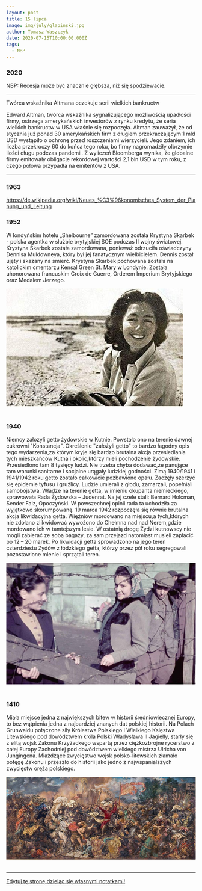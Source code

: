 ```yaml
---
layout: post
title: 15 lipca
image: img/july/glapinski.jpg
author: Tomasz Waszczyk
date: 2020-07-15T10:00:00.000Z
tags:
  - NBP
---
```


### 2020

NBP: Recesja może być znacznie głębsza, niż się spodziewacie.

---

Twórca wskaźnika Altmana oczekuje serii wielkich bankructw

Edward Altman, twórca wskaźnika sygnalizującego możliwością upadłości firmy, ostrzega amerykańskich inwestorów z rynku kredytu, że seria wielkich bankructw w USA właśnie się rozpoczęła.
Altman zauważył, że od stycznia już ponad 30 amerykańskich firm z długiem przekraczającym 1 mld USD wystąpiło o ochronę przed roszczeniami wierzycieli. Jego zdaniem, ich liczba przekroczy 60 do końca tego roku, bo firmy nagromadziły olbrzymie ilości długu podczas pandemii. Z wyliczeń Bloomberga wynika, że globalne firmy emitowały obligacje rekordowej wartości 2,1 bln USD w tym roku, z czego połowa przypadła na emitentów z USA.

<!-- Na skutek pandemii, w samym kwietniu wyrejestrowano z ZUS ponad 165 tysięcy pracowników etatowych (czytaj: zwolniono). O statystykach zwolnień ludzi na umowach o dzieło i zleceniach się nie mówi.
Szacuje się, że stopa bezrobocia w Polsce wzrośnie (w lipcu) z 5% do 10% (dlaczego lipiec? bo ludzie mają trzymiesięczny okres wypowiedzenia).
W marcu zamknięto ponad 60 tysięcy firm. W kwietniu około 32 tysiące. W maju na szczęście tendencja jest wzrostowa (więcej rejestracji niż zamknięć).
Rząd zadłużył państwo jeszcze bardziej przez walkę z pandemią (nie mieli wyboru - to było konieczne).
A teraz zbliżają się wybory prezydenckie i prezydent będzie miał zadanie, jakiego za mojego życia nie miał żaden inny człowiek na jego miejscu - będzie (wraz z rządem) musiał odbudować polską gospodarkę.
Potrzeba nam więc kogoś, który zna się na ekonomii i sprawach gospodarki i kogoś, kto skoncentruje się na naprawieniu tego, co 'pandemia zepsuła'.
To są PRAWDZIWE problemy, jakie teraz ma nasz kraj.
A tymczasem media przedstawiają nam swoją wersję prawdziwych problemów i swoje podpowiedzi, jak należy wybrać prezydenta.
Według mediów nasz kraj zmaga się obecnie z ogromnym problemem związanym z ideologią LGBT. Straszną rzeczą jest też to, że niektórzy kandydaci na prezydenta nie są katolikami, a niektórzy nawet nie ochrzcili swoich dzieci.
Bardzo ważnym elementem odbudowy gospodarki jest także dofinansowanie wakacji dla dzieci z biedniejszych rodzin. 
Super ważną kartą przetargową jest także sprawa legalizacji aborcji, w której nic nie zmieniło się od 1993 roku, ale teraz jest akurat idealny czas, aby do niej wrócić, bo lepszego momentu nie było w ciągu ostatnich 27 lat 🤷‍♂️ 
Po prostu głowa mi eksploduje od tych głupot 🤯
Same tematy odwracające uwagę od realnych problemów.
Będziemy mieć super prezydenta, który jest prawdziwym Polakiem, nie lubi LGBT, chodzi do kościoła, ma ochrzczone dzieci i nawet nie jada śniadań z grupą Bilderbergów 💪
Przy okazji będzie bieda, bezrobocie, a gospodarka się zawali... ale za to dostaniemy 500zł na wakacje nad polskim morzem! Akurat wystarczy na Pendolino i dwa kawałki ryby w nadmorskiej restauracji.
1) Przeraża mnie to pranie mózgów przez media.
2) Smuci mnie, że kandydaci, zamiast skupić się na realnych problemach, dyskutują o tym, co podrzucają im media, bo to są chwytliwe tematy i tylko one mogą pomóc zdobyć poparcie -->

---

### 1963

https://de.wikipedia.org/wiki/Neues_%C3%96konomisches_System_der_Planung_und_Leitung

### 1952

W londyńskim hotelu „Shelbourne” zamordowana została Krystyna Skarbek - polska agentka w służbie brytyjskiej SOE podczas II wojny światowej.
Krystyna Skarbek została zamordowana, ponieważ odrzuciła oświadczyny Dennisa Muldowneya, który był jej fanatycznym wielbicielem. Dennis został ujęty i skazany na śmierć.
Krystyna Skarbek pochowana została na katolickim cmentarzu Kensal Green St. Mary w Londynie.
Została uhonorowana francuskim Croix de Guerre, Orderem Imperium Brytyjskiego oraz Medalem Jerzego.

<img src="./img/july/skarbek.jpg"><br><br>

### 1940

Niemcy założyli getto żydowskie w Kutnie. Powstało ono na terenie dawnej cukrowni "Konstancja".
Określenie "założyli getto" to bardzo łagodny opis tego wydarzenia,za którym kryje się bardzo brutalna akcja przesiedlania tych mieszkańców Kutna i okolic,którzy mieli pochodzenie żydowskie. Przesiedlono tam 8 tysięcy ludzi.
Nie trzeba chyba dodawać,że panujące tam warunki sanitarne i socjalne urągały ludzkiej godności.
Zimą 1940/1941 i 1941/1942 roku getto
zostało całkowicie pozbawione opału. Zaczęły szerzyć  się epidemie tyfusu i gruźlicy. Ludzie umierali z głodu, zamarzali, popełniali samobójstwa.
Władze na terenie getta, w imieniu okupanta niemieckiego, sprawowała Rada Żydowska – Judenrat.  Na jej czele stali: Bernard Holcman,
Sender Falz, Opoczyński. W powszechnej opinii rada ta uchodziła za wyjątkowo skorumpowaną. 
19 marca 1942 rozpoczęła się równie brutalna akcja likwidacyjna getta. Więźniów mordowano na miejscu,a tych,których nie zdołano zlikwidować wywożono do Chełmna nad nad Nerem,gdzie mordowano ich w tamtejszym lesie.
W ostatnią drogę Żydzi kutnowscy nie mogli zabierać ze sobą bagaży, za sam przejazd natomiast musieli zapłacić po 12 – 20 marek.
Po likwidacji getta sprowadzono na jego teren czterdziestu  Żydów z łódzkiego getta, którzy przez pół roku segregowali pozostawione mienie i sprzątali teren.

<img src="./img/july/kutno.jpg"><br><br>

### 1410

Miała miejsce jedna z największych bitew w historii średniowiecznej Europy, to bez wątpienia jedna z najbardziej znanych dat polskiej historii. Na Polach Grunwaldu połączone siły Królestwa Polskiego i Wielkiego Księstwa Litewskiego pod dowództwem króla Polski Władysława II Jagiełły, starły się z elitą wojsk Zakonu Krzyżackego wspartą przez ciężkozbrojne rycerstwo z całej Europy Zachodniej pod dowództwem wielkiego mistrza Ulricha von Jungingena. Miażdżące zwycięstwo wojsk polsko-litewskich złamało potęgę Zakonu i przeszło do historii jako jedno z najwspanialszych zwycięstw oręża polskiego.

<img src="./img/july/grundwald.jpg"><br><br>

---

<a href="https://github.com/TomaszWaszczyk/historia.waszczyk.com/edit/master/src/content/july-15.md" target="_blank">Edytuj tę stronę dzieląc się własnymi notatkami!</a>
